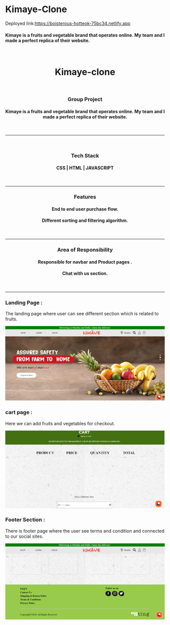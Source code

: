 # Kimaye-Clone
Deployed link:https://boisterous-hotteok-75bc34.netlify.app
<h4>Kimaye is a fruits and vegetable brand that operates online. My team and I made a perfect replica of their website.</h4>

<br>
<h1 align="center" > Kimaye-clone</h1>

<br>



<h3 align="center">Group Project</h3>
<h4 align="center"> Kimaye is a fruits and vegetable brand that operates online. My team and I made a perfect replica of their website.</h4>

<br><hr>
<br>

<h3 align="center">Tech Stack </h3>
<h4 align="center"> CSS | HTML | JAVASCRIPT</h4>

<br><hr>


<h3 align="center">Features</h3>
<h4 align="center">End to end user purchase flow.</h4>
<h4 align="center"> Different sorting and filtering algorithm.</h4>

<br><hr>


<h3 align="center">Area of Responsibility</h3>
<h4 align="center">Responsible for navbar and Product pages .</h4>
<h4 align="center"> Chat with us section.</h4>

<br><hr>
###  Landing Page : 
The landing page where user can see different section which is related to fruits.

<img src="https://github.com/Swapnil28Y/Kimaye-Clone/blob/main/img/homepage.png"/>

###  cart page : 
Here we can add fruits and vegetables for checkout.  

<img src="https://github.com/Swapnil28Y/Kimaye-Clone/blob/main/img/cart.png"/>

### Footer Section : 
There is footer page where the user see terms and condition and connected to our social sites.

<img src="https://github.com/Swapnil28Y/Kimaye-Clone/blob/main/img/footer.png"/>

